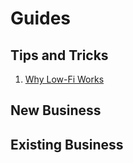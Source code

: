 # Guides

## Tips and Tricks

1. [Why Low-Fi Works](Tips/WhyLoFiWorks.md)

## New Business

## Existing Business
